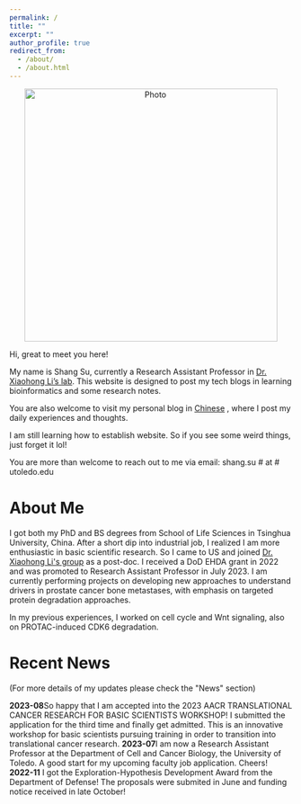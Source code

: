 ```yaml
---
permalink: /
title: ""
excerpt: ""
author_profile: true
redirect_from: 
  - /about/
  - /about.html
---
```


<p align="center">
  <img src="https://sushang-thu.github.io/files/Shang_in_Miami.jpg?raw=true" alt="Photo" style="width: 450px;"/> 
</p>


<p>Hi, great to meet you here!</p>
<p>My name is Shang Su, currently a Research Assistant Professor in <a href="https://xiaohonglilab.com/">Dr. Xiaohong Li’s lab</a>. This website is designed to post my tech blogs in learning bioinformatics and some research notes.</p>
<p>You are also welcome to visit my personal blog in <a href="https://sushang.life/">Chinese</a> , where I post my daily experiences and thoughts.</p>
<p>I am still learning how to establish website. So if you see some weird things, just forget it lol!</p>
<p>You are more than welcome to reach out to me via email: shang.su # at # utoledo.edu</p>

# About Me

I got both my PhD and BS degrees from School of Life Sciences in Tsinghua University, China. After a short dip into industrial job, I realized I am more enthusiastic in basic scientific research. So I came to US and joined <a href="https://xiaohonglilab.com/">Dr. Xiaohong Li's group</a> as a post-doc. I received a DoD EHDA grant in 2022 and was promoted to Research Assistant Professor in July 2023.
I am currently performing projects on developing new approaches to understand drivers in prostate cancer bone metastases, with emphasis on targeted protein degradation approaches.

In my previous experiences, I worked on cell cycle and Wnt signaling, also on PROTAC-induced CDK6 degradation.



# Recent News

(For more details of my updates please check the "News" section)

<strong>2023-08</strong>So happy that I am accepted into the 2023 AACR TRANSLATIONAL CANCER RESEARCH FOR BASIC SCIENTISTS WORKSHOP! I submitted the application for the third time and finally get admitted. This is an innovative workshop for basic scientists pursuing training in order to transition into translational cancer research. 
<strong>2023-07</strong>I am now a Research Assistant Professor at the Department of Cell and Cancer Biology, the University of Toledo. A good start for my upcoming faculty job application. Cheers!
<strong>2022-11</strong>  I got the Exploration-Hypothesis Development Award from the Department of Defense! The proposals were submited in June and funding notice received in late October!




